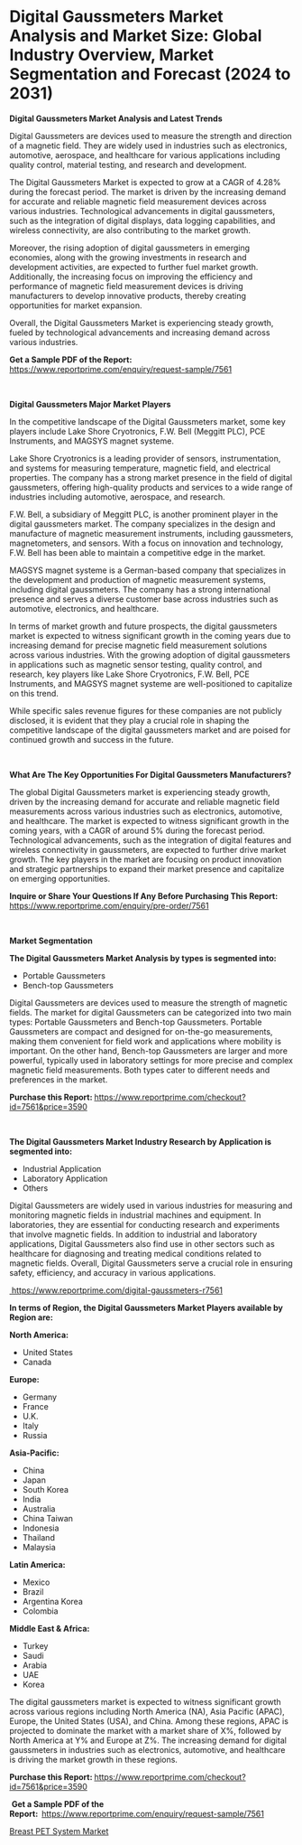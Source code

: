 <p><h1>Digital Gaussmeters Market Analysis and Market Size: Global Industry Overview, Market Segmentation and Forecast (2024 to 2031)</h1></p><p><strong>Digital Gaussmeters Market Analysis and Latest Trends</strong></p>
<p><p>Digital Gaussmeters are devices used to measure the strength and direction of a magnetic field. They are widely used in industries such as electronics, automotive, aerospace, and healthcare for various applications including quality control, material testing, and research and development.</p><p>The Digital Gaussmeters Market is expected to grow at a CAGR of 4.28% during the forecast period. The market is driven by the increasing demand for accurate and reliable magnetic field measurement devices across various industries. Technological advancements in digital gaussmeters, such as the integration of digital displays, data logging capabilities, and wireless connectivity, are also contributing to the market growth.</p><p>Moreover, the rising adoption of digital gaussmeters in emerging economies, along with the growing investments in research and development activities, are expected to further fuel market growth. Additionally, the increasing focus on improving the efficiency and performance of magnetic field measurement devices is driving manufacturers to develop innovative products, thereby creating opportunities for market expansion.</p><p>Overall, the Digital Gaussmeters Market is experiencing steady growth, fueled by technological advancements and increasing demand across various industries.</p></p>
<p><strong>Get a Sample PDF of the Report:&nbsp;</strong> <a href="https://www.reportprime.com/enquiry/request-sample/7561">https://www.reportprime.com/enquiry/request-sample/7561</a></p>
<p>&nbsp;</p>
<p><strong>Digital Gaussmeters Major Market Players</strong></p>
<p><p>In the competitive landscape of the Digital Gaussmeters market, some key players include Lake Shore Cryotronics, F.W. Bell (Meggitt PLC), PCE Instruments, and MAGSYS magnet systeme. </p><p>Lake Shore Cryotronics is a leading provider of sensors, instrumentation, and systems for measuring temperature, magnetic field, and electrical properties. The company has a strong market presence in the field of digital gaussmeters, offering high-quality products and services to a wide range of industries including automotive, aerospace, and research.</p><p>F.W. Bell, a subsidiary of Meggitt PLC, is another prominent player in the digital gaussmeters market. The company specializes in the design and manufacture of magnetic measurement instruments, including gaussmeters, magnetometers, and sensors. With a focus on innovation and technology, F.W. Bell has been able to maintain a competitive edge in the market.</p><p>MAGSYS magnet systeme is a German-based company that specializes in the development and production of magnetic measurement systems, including digital gaussmeters. The company has a strong international presence and serves a diverse customer base across industries such as automotive, electronics, and healthcare.</p><p>In terms of market growth and future prospects, the digital gaussmeters market is expected to witness significant growth in the coming years due to increasing demand for precise magnetic field measurement solutions across various industries. With the growing adoption of digital gaussmeters in applications such as magnetic sensor testing, quality control, and research, key players like Lake Shore Cryotronics, F.W. Bell, PCE Instruments, and MAGSYS magnet systeme are well-positioned to capitalize on this trend.</p><p>While specific sales revenue figures for these companies are not publicly disclosed, it is evident that they play a crucial role in shaping the competitive landscape of the digital gaussmeters market and are poised for continued growth and success in the future.</p></p>
<p>&nbsp;</p>
<p><strong>What Are The Key Opportunities For Digital Gaussmeters Manufacturers?</strong></p>
<p><p>The global Digital Gaussmeters market is experiencing steady growth, driven by the increasing demand for accurate and reliable magnetic field measurements across various industries such as electronics, automotive, and healthcare. The market is expected to witness significant growth in the coming years, with a CAGR of around 5% during the forecast period. Technological advancements, such as the integration of digital features and wireless connectivity in gaussmeters, are expected to further drive market growth. The key players in the market are focusing on product innovation and strategic partnerships to expand their market presence and capitalize on emerging opportunities.</p></p>
<p><strong>Inquire or Share Your Questions If Any Before Purchasing This Report:</strong> <a href="https://www.reportprime.com/enquiry/pre-order/7561">https://www.reportprime.com/enquiry/pre-order/7561</a></p>
<p>&nbsp;</p>
<p><strong>Market Segmentation</strong></p>
<p><strong>The Digital Gaussmeters Market Analysis by types is segmented into:</strong></p>
<p><ul><li>Portable Gaussmeters</li><li>Bench-top Gaussmeters</li></ul></p>
<p><p>Digital Gaussmeters are devices used to measure the strength of magnetic fields. The market for digital Gaussmeters can be categorized into two main types: Portable Gaussmeters and Bench-top Gaussmeters. Portable Gaussmeters are compact and designed for on-the-go measurements, making them convenient for field work and applications where mobility is important. On the other hand, Bench-top Gaussmeters are larger and more powerful, typically used in laboratory settings for more precise and complex magnetic field measurements. Both types cater to different needs and preferences in the market.</p></p>
<p><strong>Purchase this Report:&nbsp;</strong><a href="https://www.reportprime.com/checkout?id=7561&price=3590">https://www.reportprime.com/checkout?id=7561&price=3590</a></p>
<p>&nbsp;</p>
<p><strong>The Digital Gaussmeters Market Industry Research by Application is segmented into:</strong></p>
<p><ul><li>Industrial Application</li><li>Laboratory Application</li><li>Others</li></ul></p>
<p><p>Digital Gaussmeters are widely used in various industries for measuring and monitoring magnetic fields in industrial machines and equipment. In laboratories, they are essential for conducting research and experiments that involve magnetic fields. In addition to industrial and laboratory applications, Digital Gaussmeters also find use in other sectors such as healthcare for diagnosing and treating medical conditions related to magnetic fields. Overall, Digital Gaussmeters serve a crucial role in ensuring safety, efficiency, and accuracy in various applications.</p></p>
<p><a href="https://www.reportprime.com/digital-gaussmeters-r7561">&nbsp;https://www.reportprime.com/digital-gaussmeters-r7561</a></p>
<p><strong>In terms of Region, the Digital Gaussmeters Market Players available by Region are:</strong></p>
<p>
    <p> <strong> North America: </strong>
        <ul>
            <li>United States</li>
            <li>Canada</li>
        </ul>
        </p> 
    <p> <strong> Europe: </strong>
        <ul>
            <li>Germany</li>
            <li>France</li>
            <li>U.K.</li>
            <li>Italy</li>
            <li>Russia</li>
        </ul>
        </p> 
    <p> <strong> Asia-Pacific: </strong>
        <ul>
            <li>China</li>
            <li>Japan</li>
            <li>South Korea</li>
            <li>India</li>
            <li>Australia</li>
            <li>China Taiwan</li>
            <li>Indonesia</li>
            <li>Thailand</li>
            <li>Malaysia</li>
        </ul>
        </p> 
    <p> <strong> Latin America: </strong>
        <ul>
            <li>Mexico</li>
            <li>Brazil</li>
            <li>Argentina Korea</li>
            <li>Colombia</li>
        </ul>
        </p> 
    <p> <strong> Middle East & Africa: </strong>
        <ul>
            <li>Turkey</li>
            <li>Saudi</li>
            <li>Arabia</li>
            <li>UAE</li>
            <li>Korea</li>
        </ul>
    </p>
    </p>
<p><p>The digital gaussmeters market is expected to witness significant growth across various regions including North America (NA), Asia Pacific (APAC), Europe, the United States (USA), and China. Among these regions, APAC is projected to dominate the market with a market share of X%, followed by North America at Y% and Europe at Z%. The increasing demand for digital gaussmeters in industries such as electronics, automotive, and healthcare is driving the market growth in these regions.</p></p>
<p><strong>Purchase this Report: </strong><a href="https://www.reportprime.com/checkout?id=7561&price=3590">https://www.reportprime.com/checkout?id=7561&price=3590</a></p>
<p>&nbsp;<strong>Get a Sample PDF of the Report:&nbsp;&nbsp;</strong><a href="https://www.reportprime.com/enquiry/request-sample/7561">https://www.reportprime.com/enquiry/request-sample/7561</a></p>
<p><strong></strong></p>
<p><p><a href="https://medium.com/@paulalkim0612024/breast-pet-system-market-strategic-insights-product-evolution-and-market-segmentation-in-the-0b43e48da10e">Breast PET System Market</a></p></p>
